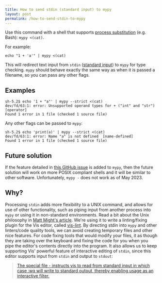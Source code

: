 ```yaml
---
title: How to send stdin (standard input) to mypy
layout: post
permalink: /how-to-send-stdin-to-mypy
---
```


Use this command with a shell that supports [process substitution](https://en.wikipedia.org/wiki/Process_substitution) (e.g. Bash): `mypy <(cat)`.

For example:

```
echo "1 + 'a'" | mypy <(cat)
```

This will redirect text input from `stdin` ([standard input](https://pubs.opengroup.org/onlinepubs/9699919799/functions/stdin.html)) to `mypy` for type checking.
`mypy` should behave exactly the same way as when it is passed a filename, so you can pass any other flags.

## Examples

```
sh-5.2$ echo '1 + "a"' | mypy --strict <(cat)
dev/fd/63:1: error: Unsupported operand types for + ("int" and "str")  [operator]
Found 1 error in 1 file (checked 1 source file)
```

Any other flags can be passed to `mypy`:

```
sh-5.2$ echo 'print(a)' | mypy --strict <(cat)
dev/fd/63:1: error: Name "a" is not defined  [name-defined]
Found 1 error in 1 file (checked 1 source file)
```

## Future solution

If the feature detailed in [this GitHub issue](https://github.com/python/mypy/issues/12235) is added to `mypy`, then the future solution will work on more POSIX compliant shells and it will be similar to other software. Unfortunately, `mypy -` does not work as of May 2023.

## Why?

Processing `stdin` adds more flexibility to a UNIX command, and allows for use of other functionality, such as piping input from another process into `mypy` or using it in non-standard environments.
Read a bit about the Unix philosophy in [Matt Might's article](https://matt.might.net/articles/what-cs-majors-should-know/).
We're using it to write a linting/fixing plugin for the Vis editor, called [vis-lint](https://github.com/rnpnr/vis-lint).
By directing stdin into `mypy` and other linters/code quality tools, we can avoid creating temporary files and other nice features.
For code fixing tools that would modify your files, it as though they are taking over the keyboard and fixing the code for you when you pipe the editor's contents directly into the program.
It also allows us to keep supporting Vis' powerful feature of interactive editing of `stdin`, since this editor supports input from `stdin` and output to `stdout`:

> [The special file - instructs vis to read from standard input in which case :wq will write to standard output, thereby enabling usage as an interactive filter.](https://martanne.github.io/vis/man/vis.1.html)
